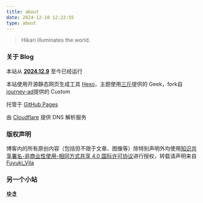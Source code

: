 ```yaml
---
title: about
date: 2024-12-10 12:22:55
type: about
---
```


> Hikari illuminates the world.

### **关于 Blog**

本站从 [**2024.12.9**](https://time.is/zh/) 至今已经运行<span id="htmer_time" style="color: #90CAF9; font-weight: bold;"></span>

本站使用开源静态网页生成工具 [Hexo](https://hexo.io/)，主题使用[三斤](https://geek.lc/)提供的 Geek，fork自[journey-ad](https://github.com/journey-ad/hexo-theme-geek)提供的 Custom

托管于 [GitHub Pages](https://pages.github.com/)

由 [Cloudflare](https://www.cloudflare.com/) 提供 DNS 解析服务

### **版权声明**

博客内的所有原创内容（包括但不限于文章、图像等）除特别声明外均使用[知识共享署名-非商业性使用-相同方式共享 4.0 国际许可协议](https://creativecommons.org/licenses/by-nc-sa/4.0/legalcode.zh-hans)进行授权，转载请声明来自 [Fuyuki_Vila](https://hikari.fuyuki.fun/)

### **另一个小站**

[**ゆき**](https://yuki.fuyuki.fun/)

<script>
function secondToDate(second) {
     if (!second) {
         return 0;
     }
     var time = new Array(0, 0, 0, 0, 0);
     if (second >= 365 * 24 * 3600) {
        time[0] = parseInt(second / (365 * 24 * 3600));
        second %= 365 * 24 * 3600;
    }
    if (second >= 24 * 3600) {
        time[1] = parseInt(second / (24 * 3600));
        second %= 24 * 3600;
    }
    if (second >= 3600) {
        time[2] = parseInt(second / 3600);
        second %= 3600;
    }
    if (second >= 60) {
        time[3] = parseInt(second / 60);
        second %= 60;
    }
    if (second > 0) {
        time[4] = second;
    }
    return time;
};
function setTime() {
         // 博客创建时间秒数，时间格式中，月比较特殊，是从0开始的，所以想要显示5月，得写4才行，如下
         var create_time = Math.round(new Date(Date.UTC(2024, 11, 9, 0, 0, 0)).getTime() / 1000);// 当前时间秒数,增加时区的差异
         var timestamp = Math.round((new Date().getTime() + 8 * 60 * 60 * 1000) / 1000);
         currentTime = secondToDate((timestamp - create_time));
         if (currentTime[0]==0){
         	currentTimeHtml = currentTime[1] + '天'+ currentTime[2] + '时' + currentTime[3] + '分' + currentTime[4] + '秒';
         }else{
         	currentTimeHtml = currentTime[0] + '年' + currentTime[1] + '天' + currentTime[2] + '时' + currentTime[3] + '分' + currentTime[4] + '秒';
         }
		 // 兼容pjax，当htmer_time存在时输出，否则清空计时器
		 if (document.getElementById("htmer_time")){
			 document.getElementById("htmer_time").innerHTML = currentTimeHtml;
		 }else{
		 	 clearInterval(timer);
		 }
}
var timer = setInterval(setTime, 1000);
</script>